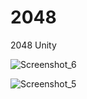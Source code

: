 # 2048
2048 Unity


![Screenshot_6](https://user-images.githubusercontent.com/92585647/193443630-8f83eef2-e8e1-4aab-ba68-e35b1d980da6.png)

![Screenshot_5](https://user-images.githubusercontent.com/92585647/193443631-eaa7f4a3-d8d6-4532-9705-7116eb2d8fa5.png)

